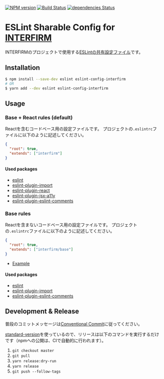[![NPM version](https://img.shields.io/npm/v/eslint-config-interfirm.svg)](https://www.npmjs.com/package/eslint-config-interfirm)
[![Build Status](https://travis-ci.org/interfirm/eslint-config-interfirm.svg)](https://travis-ci.org/interfirm/eslint-config-interfirm)
[![dependencies Status](https://david-dm.org/interfirm/eslint-config-interfirm/status.svg)](https://david-dm.org/interfirm/eslint-config-interfirm)

# ESLint Sharable Config for [INTERFIRM](https://github.com/interfirm)

INTERFIRMのプロジェクトで使用する[ESLintの共有設定ファイル][eslint-sharable-config]です。

[eslint-sharable-config]: http://eslint.org/docs/developer-guide/shareable-configs

## Installation

```sh
$ npm install --save-dev eslint eslint-config-interfirm
# OR
$ yarn add --dev eslint eslint-config-interfirm
```

## Usage

### Base + React rules (default)

Reactを含むコードベース用の設定ファイルです。
プロジェクトの`.eslintrc`ファイルに以下のように記述してください。

```json
{
  "root": true,
  "extends": ["interfirm"]
}
```

#### Used packages

- [eslint](https://github.com/eslint/eslint)
- [eslint-plugin-import](https://github.com/benmosher/eslint-plugin-import)
- [eslint-plugin-react](https://github.com/yannickcr/eslint-plugin-react)
- [eslint-plugin-jsx-a11y](https://github.com/evcohen/eslint-plugin-jsx-a11y)
- [eslint-plugin-eslint-comments](https://github.com/mysticatea/eslint-plugin-eslint-comments)

### Base rules

Reactを含まないコードベース用の設定ファイルです。
プロジェクトの`.eslintrc`ファイルに以下のように記述してください。

```json
{
  "root": true,
  "extends": ["interfirm/base"]
}
```

- [Example](https://github.com/interfirm/eslint-config-interfirm/tree/master/examples/base)

#### Used packages

- [eslint](https://github.com/eslint/eslint)
- [eslint-plugin-import](https://github.com/benmosher/eslint-plugin-import)
- [eslint-plugin-eslint-comments](https://github.com/mysticatea/eslint-plugin-eslint-comments)

## Development & Release

普段のコミットメッセージは[Conventional Commit](https://conventionalcommits.org)に従ってください。

[standard-version](https://www.npmjs.com/package/standard-version)を使っているので、リリースは以下のコマンドを実行するだけです（npmへの公開は、CIで自動的に行われます）。

1. `git checkout master`
1. `git pull`
1. `yarn release:dry-run`
1. `yarn release`
1. `git push --follow-tags`
